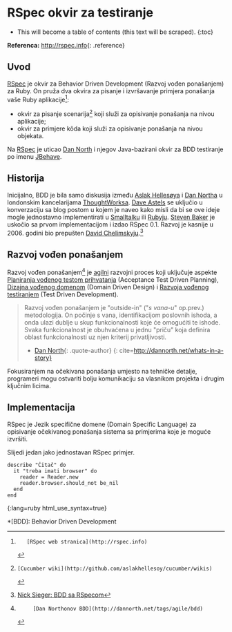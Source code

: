 # RSpec okvir za testiranje

* This will become a table of contents (this text will be scraped).
{:toc}

**Referenca:** <http://rspec.info>{: .reference}

## Uvod

[RSpec][] je okvir za Behavior Driven Development (Razvoj vođen ponašanjem) za
Ruby.
On pruža dva okvira za pisanje i izvršavanje primjera ponašanja vaše Ruby
aplikacije[^rspec]:

 * okvir za pisanje scenarija[^cucumber] koji služi za opisivanje ponašanja na
   nivou aplikacije;
 * okvir za primjere kôda koji služi za opisivanje ponašanja na nivou objekata.

Na [RSpec][] je uticao [Dan North][DanNorth] i njegov Java-bazirani okvir za
BDD testiranje po imenu [JBehave][].

## Historija

Inicijalno, BDD je bila samo diskusija između [Aslak Hellesøya][] i
[Dan Northa][DanNorth] u londonskim kancelarijama [ThoughtWorksa][].
[Dave Astels][] se uključio u konverzaciju sa blog postom u kojem je naveo kako
misli da bi se ove ideje mogle jednostavno implementirati u [Smalltalku][] ili
[Rubyju][].
[Steven Baker][] je uskočio sa prvom implementacijom i izdao RSpec 0.1.
Razvoj je kasnije u 2006. godini bio prepušten
[David Chelimskyju][].[^rspec-history]

## Razvoj vođen ponašanjem

Razvoj vođen ponašanjem[^BDD] je [agilni][] razvojni proces koji uključuje
aspekte [Planiranja vođenog testom prihvatanja][] (Acceptance Test Driven
Planning), [Dizajna vođenog domenom][] (Domain Driven Design) i
[Razvoja vođenog testiranjem][] (Test Driven Development).

> Razvoj vođen ponašanjem je "outside-in" ("*s vana-u*" op.prev.) metodologija.
> On počinje s vana, identifikacijom poslovnih ishoda, a onda ulazi dublje
> u skup funkcionalnosti koje će omogućiti te ishode.
> Svaka funkcionalnost je obuhvaćena u jednu "priču" koja definira oblast
> funkcionalnosti uz njen kriterij privatljivosti.
> - [Dan North][DanNorth]{: .quote-author}
{: cite=http://dannorth.net/whats-in-a-story}

Fokusiranjem na očekivana ponašanja umjesto na tehničke detalje, programeri
mogu ostvariti bolju komunikaciju sa vlasnikom projekta i drugim ključnim
licima.

## Implementacija

RSpec je Jezik specifične domene (Domain Specific Language) za opisivanje
očekivanog ponašanja sistema sa primjerima koje je moguće izvršiti.

Slijedi jedan jako jednostavan RSpec primjer.

    describe "Čitač" do
      it "treba imati browser" do
        reader = Reader.new
        reader.browser.should_not be_nil
      end
    end
{:lang=ruby html_use_syntax=true}


[^rspec]:       [RSpec web stranica](http://rspec.info)
[^cucumber]:    [Cucumber wiki](http://github.com/aslakhellesoy/cucumber/wikis)
[^BDD]:         [Dan Northonov BDD](http://dannorth.net/tags/agile/bdd)
[^rspec-history]:  [Nick Sieger: BDD sa RSpecom](http://blog.nicksieger.com/articles/2007/11/04/rubyconf-day-3-behaviour-driven-development-with-rspec)

[agilni]:               http://en.wikipedia.org/wiki/Agile_software_development
[Aslak Hellesøya]:      http://blog.aslakhellesoy.com/
[DanNorth]:             http://dannorth.net
[Dave Astels]:          http://blog.daveastels.com/
[David Chelimskyju]:    http://blog.davidchelimsky.net
[Dizajna vođenog domenom]: http://domaindrivendesign.org/
[JBehave]:              http://jbehave.org/
[Planiranja vođenog testom prihvatanja]: http://testing.thoughtworks.com/node/89
[razvoja vođenog testiranjem]: http://en.wikipedia.org/wiki/Test-driven_development
[RSpec]:                http://rspec.info
[Rubyju]:               http://ruby-lang.org
[Smalltalku]:           http://www.smalltalk.org
[Steven Baker]:         http://blog.lavalamp.ca
[ThoughtWorksa]:        http://www.thoughtworks.com/

*[BDD]: Behavior Driven Development
